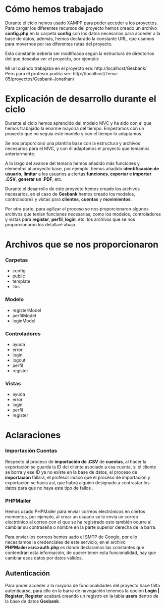# Cómo hemos trabajado

Durante el ciclo hemos usado XAMPP para poder acceder a los proyectos.
Para cargar los diferentes recursos del proyecto hemos creado un archivo **config.php** en la carpeta **config** con los datos necesarios para acceder a la base de datos, además, hemos declarado la constante URL, que usamos para movernos por las diferentes rutas del proyecto. 

Esta constante debería ser modificada según la estructura de directorios del que deseaba ver el proyecto, por ejemplo:

Mi url cuándo trabajaba en el proyecto era: http://localhost/Gesbank/  
Pero para el profesor podría ser: http://localhost/Tema-05/proyectos/Gesbank-Jonathan/

# Explicación de desarrollo durante el ciclo

Durante el ciclo hemos aprendido del modelo MVC y ha sido con el que hemos trabajado la enorme mayoría del tiempo. Empezamos con un proyecto que no seguía este modelo y con el tiempo lo adaptamos.

Se nos proporcionó una plantilla base con la estructura y archivos necesarios para el MVC, y con él adaptamos el proyecto que teníamos anteriormente.

A lo largo del avance del temario hemos añadido más funciones y elementos al proyecto base, por ejemplo, hemos añadido **identificación de usuario**, **limitar** a los usuarios a ciertas **funciones**, **exportar e importar .CSV**, **generar un .PDF**, etc.

Durante el desarrollo de este proyecto hemos creado los archivos necesarios, en el caso de **Gesbank** hemos creado los modelos, controladores y vistas para **clientes**, **cuentas** y **movimientos**.

Por otra parte, para agilizar el proceso se nos proporcionaron algunos archivos que tenían funciones necesarias, como los modelos, controladores y vistas para **register**, **perfil**, **login**, etc. los archivos que se nos proporcionaron los detallaré abajo.

# Archivos que se nos proporcionaron

### Carpetas
- config
- public
- template
- libs

### Modelo
- registerModel
- perfilModel
- loginModel

### Controladores
- ayuda
- error
- login
- logout
- perfil
- register

### Vistas
- ayuda
- error
- login
- perfil
- register

# Aclaraciones

### Importación Cuentas

Respecto al proceso de **importación de .CSV** de **cuentas**, al hacer la exportación se guarda la ID del cliente asociado a esa cuenta, si el cliente se borra y ese ID ya no existe en la base de datos, el proceso de **importación** fallará, el profesor indicó que el proceso de importación y exportación se hacía así, que habrá alguien designado a contrastar los datos para que no haya este tipo de fallos .

### PHPMailer

Hemos usado PHPMailer para enviar correos electrónicos en ciertos momentos, por ejemplo, al crear un usuario se le envia un correo electrónico al correo con el que se ha registrado esto también ocurre al cambiar su contraseña o nombre en la parte superior derecha de la barra. 

Para enviar los correos hemos uado el SMTP de Google, por ello necesitamos la credenciales de este servicio, en el archivo **PHPMailer>src>auth.php** es dónde declaramos las constantes que contendrán esta información, de querer tener esta funcionalidad, hay que cambiar esos datos por datos válidos.

## Autenticación

Para poder acceder a la mayoría de funcionalidades del proyecto hace falta autenticarse, para ello en la barra de navegación tenemos la opción **Login | Register**, **Register** acabará creando un registro en la tabla **users** dentro de la base de datos **Gesbank**.

